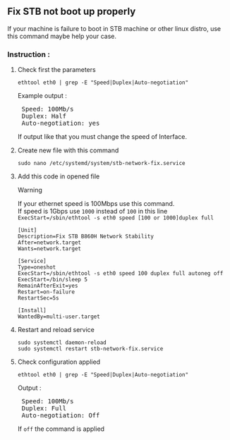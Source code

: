 ## Fix STB not boot up properly
If your machine is failure to boot in STB machine or other linux distro, use this command maybe help your case.

### Instruction :

1. Check first the parameters
    ```
    ethtool eth0 | grep -E "Speed|Duplex|Auto-negotiation"
    ```
    Example output :
    <pre>
    Speed: 100Mb/s
    Duplex: Half
    Auto-negotiation: yes </pre>

    If output like that you must change the speed of Interface.

2. Create new file with this command
    ```
    sudo nano /etc/systemd/system/stb-network-fix.service
    ```
3. Add  this code in opened file
    > [!WARNING]
    > If your ethernet speed is 100Mbps use this command. <br>
    > If speed is 1Gbps use `1000` instead of `100` in this line
    > `ExecStart=/sbin/ethtool -s eth0 speed [100 or 1000]duplex full`
    
    ```
    [Unit]
    Description=Fix STB B860H Network Stability
    After=network.target
    Wants=network.target

    [Service]
    Type=oneshot
    ExecStart=/sbin/ethtool -s eth0 speed 100 duplex full autoneg off
    ExecStart=/bin/sleep 5
    RemainAfterExit=yes
    Restart=on-failure
    RestartSec=5s
    
    [Install]
    WantedBy=multi-user.target
    ```
4. Restart and reload service
    ```
    sudo systemctl daemon-reload
    sudo systemctl restart stb-network-fix.service
    ```
5. Check configuration applied
    ```
    ethtool eth0 | grep -E "Speed|Duplex|Auto-negotiation"
    ```
    Output :
    <pre>
    Speed: 100Mb/s
    Duplex: Full
    Auto-negotiation: Off </pre>
    If `off` the command is applied
